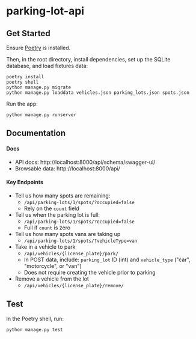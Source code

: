 # parking-lot-api

## Get Started

Ensure [Poetry](https://python-poetry.org/) is installed.

Then, in the root directory, install dependencies, set up the SQLite database, and load fixtures data:
```
poetry install
poetry shell
python manage.py migrate
python manage.py loaddata vehicles.json parking_lots.json spots.json
```

Run the app:
```
python manage.py runserver
```

## Documentation

#### Docs
* API docs: http://localhost:8000/api/schema/swagger-ui/
* Browsable data: http://localhost:8000/api/

#### Key Endpoints
- Tell us how many spots are remaining:
  - `/api/parking-lots/1/spots/?occupied=false`
  - Rely on the `count` field
- Tell us when the parking lot is full:
  - `/api/parking-lots/1/spots/?occupied=false`
  - Full if `count` is zero
- Tell us how many spots vans are taking up
  - `/api/parking-lots/1/spots/?vehicleType=van`
- Take in a vehicle to park
  - `/api/vehicles/{license_plate}/park/`
  - In POST data, include: `parking_lot` ID (int) and `vehicle_type` ("car", "motorcycle", or "van")
  - Does not require creating the vehicle prior to parking
- Remove a vehicle from the lot
  - `/api/vehicles/{license_plate}/remove/`


## Test

In the Poetry shell, run:
```
python manage.py test
```

